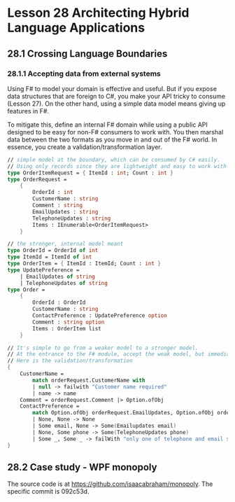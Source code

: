 # Lesson 28 Architecting Hybrid Language Applications
## 28.1 Crossing Language Boundaries
### 28.1.1 Accepting data from external systems
Using F# to model your domain is effective and useful.
But if you expose data structures that are foreign to C#, you make your API tricky to consume (Lesson 27).
On the other hand, using a simple data model means giving up features in F#.

To mitigate this, define an internal F# domain while using a public API designed to be easy for non-F# consumers to work with.
You then marshal data between the two formats as you move in and out of the F# world.
In essence, you create a validation/transformation layer.

```fsharp
// simple model at the boundary, which can be consumed by C# easily.
// Using only records since they are lightweight and easy to work with in C#
type OrderItemRequest = { ItemId : int; Count : int }
type OrderRequest = 
    {
        OrderId : int
        CustomerName : string
        Comment : string
        EmailUpdates : string
        TelephoneUpdates : string
        Items : IEnumerable<OrderItemRequest>
    }

// the stronger, internal model meant
type OrderId = OrderId of int
type ItemId = ItemId of int
type OrderItem = { ItemId : ItemId; Count : int }
type UpdatePreference =
    | EmailUpdates of string
    | TelephoneUpdates of string
type Order =
    {
        OrderId : OrderId
        CustomerName : string
        ContactPreference : UpdatePreference option
        Comment : string option
        Items : OrderItem list
    }

// It's simple to go from a weaker model to a stronger model.
// At the entrance to the F# module, accept the weak model, but immediately validate and transform it over to the stronger model.
// Here is the validation/transformation
{
    CustomerName =
        match orderRequest.CustomerName with
        | null -> failwith "Customer name required"
        | name -> name
    Comment = orderRequest.Comment |> Option.ofObj
    ContactPreference =
        match Option.ofObj orderRequest.EmailUpdates, Option.ofObj orderRequest.TelephoneUpdates with
        | None, None -> None
        | Some email, None -> Some(Emailupdates email)
        | None, Some phone -> Some(TelephoneUpdates phone)
        | Some _, Some _ -> failWith "only one of telephone and email should be supplied"
}
```

## 28.2 Case study - WPF monopoly
The source code is at https://github.com/isaacabraham/monopoly.
The specific commit is 092c53d.